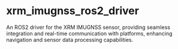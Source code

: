 # xrm_imugnss_ros2_driver
An ROS2 driver for the XRM IMUGNSS sensor, providing seamless integration and real-time communication with platforms, enhancing navigation and sensor data processing capabilities.
